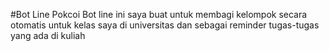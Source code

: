 #Bot Line Pokcoi
Bot line ini saya buat untuk membagi kelompok secara otomatis untuk kelas saya di universitas dan sebagai reminder tugas-tugas yang ada di kuliah
